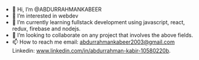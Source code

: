 - 👋 Hi, I’m @ABDURRAHMANKABEER
- 👀 I’m interested in webdev
- 🌱 I’m currently learning fullstack development using javascript, react, redux, firebase and nodejs.
- 💞️ I’m looking to collaborate on any project that involves the above fields.
- 📫 How to reach me email: abdurrahmankabeer2003@gmail.com Linkedin: www.linkedin.com/in/abdurrahman-kabir-10580220b.

<!---
ABDURRAHMANKABEER/ABDURRAHMANKABEER is a ✨ special ✨ repository because its `README.md` (this file) appears on your GitHub profile.
You can click the Preview link to take a look at your changes.
--->

